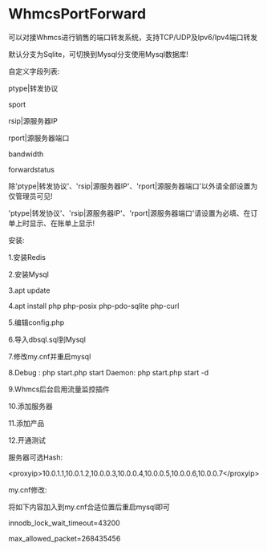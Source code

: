 # WhmcsPortForward
可以对接Whmcs进行销售的端口转发系统，支持TCP/UDP及Ipv6/Ipv4端口转发

默认分支为Sqlite，可切换到Mysql分支使用Mysql数据库!

自定义字段列表:

ptype|转发协议

sport

rsip|源服务器IP

rport|源服务器端口

bandwidth

forwardstatus

除'ptype|转发协议'、'rsip|源服务器IP'、'rport|源服务器端口'以外请全部设置为仅管理员可见!

'ptype|转发协议'、'rsip|源服务器IP'、'rport|源服务器端口'请设置为必填、在订单上时显示、在账单上显示!

安装:

1.安装Redis

2.安装Mysql

3.apt update

4.apt install php php-posix php-pdo-sqlite php-curl

5.编辑config.php

6.导入dbsql.sql到Mysql

7.修改my.cnf并重启mysql

8.Debug : php start.php start Daemon: php start.php start -d

9.Whmcs后台启用流量监控插件

10.添加服务器

11.添加产品

12.开通测试

服务器可选Hash:

&lt;proxyip&gt;10.0.1.1,10.0.1.2,10.0.0.3,10.0.0.4,10.0.0.5,10.0.0.6,10.0.0.7&lt;/proxyip&gt;

my.cnf修改:

将如下内容加入到my.cnf合适位置后重启mysql即可

innodb_lock_wait_timeout=43200

max_allowed_packet=268435456
